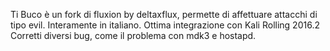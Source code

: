 
Ti Buco è un fork di fluxion by deltaxflux, permette di affettuare attacchi di tipo evil.
Interamente in italiano.
Ottima integrazione con Kali Rolling 2016.2
Corretti diversi bug, come il problema con mdk3 e hostapd.


